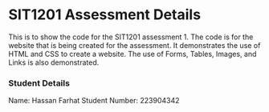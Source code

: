 # SIT1201 Assessment Details
This is to show the code for the SIT1201 assessment 1. The code is for the website that is being created for the assessment.
It demonstrates the use of HTML and CSS to create a website.
The use of Forms, Tables, Images, and Links is also demonstrated.

### Student Details
Name: Hassan Farhat
Student Number: 223904342